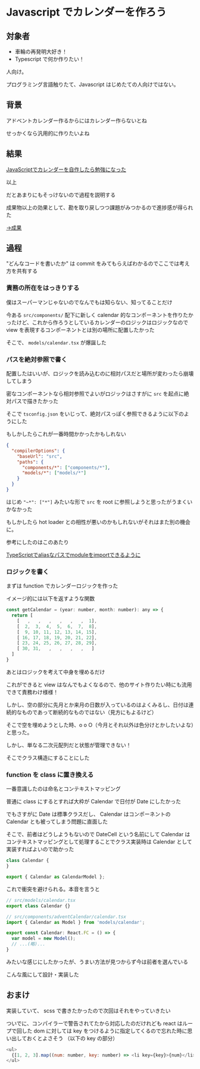 # Javascript でカレンダーを作ろう

## 対象者

* 車輪の再発明大好き！
* Typescript で何か作りたい！

人向け。

プログラミング言語触りたて、Javascript はじめたての人向けではない。

## 背景

アドベントカレンダー作るからにはカレンダー作らないとね

せっかくなら汎用的に作りたいよね

## 結果

[JavaScriptでカレンダーを自作したら勉強になった](https://qiita.com/kan_dai/items/b1850750b883f83b9bee)

以上

だとあまりにもそっけないので過程を説明する

成果物以上の効果として、勘を取り戻しつつ課題がみつかるので進捗感が得られた

[→成果](https://github.com/shimomuh/shimomuh.github.io/pull/2/files)

## 過程

"どんなコードを書いたか" は commit をみてもらえばわかるのでここでは考え方を共有する

### 責務の所在をはっきりする

僕はスーパーマンじゃないのでなんでもは知らない、知ってることだけ

今ある `src/components/` 配下に新しく calendar 的なコンポーネントを作りたかったけど、これから作ろうとしているカレンダーのロジックはロジックなので view を表現するコンポーネントとは別の場所に配置したかった

そこで、 `models/calendar.tsx` が爆誕した

### パスを絶対参照で書く

配置したはいいが、ロジックを読み込むのに相対パスだと場所が変わったら崩壊してしまう

密なコンポーネントなら相対参照でよいがロジックはさすがに `src` を起点に絶対パスで描きたかった

そこで `tsconfig.json` をいじって、絶対パスっぽく参照できるように以下のようにした

もしかしたらこれが一番時間かかったかもしれない

```json
{
  "compilerOptions": {
    "baseUrl": "src",
    "paths": {
      "components/*": ["components/*"],
      "models/*": ["models/*"]
    }
  }
}
```

はじめ `"~*": ["*"]` みたいな形で `src` を root に参照しようと思ったがうまくいかなかった

もしかしたら hot loader との相性が悪いのかもしれないがそれはまた別の機会に。

参考にしたのはこのあたり

[TypeScriptでaliasなパスでmoduleをimportできるように](https://qiita.com/nju33/items/cf924f7b6bb513bef8a2)

### ロジックを書く

まずは function でカレンダーロジックを作った

イメージ的には以下を返すような関数

```javascript
const getCalendar = (year: number, month: number): any => {
  return [
    [   ,   ,   ,   ,   ,   ,  1],
    [  2,  3,  4,  5,  6,  7,  8],
    [  9, 10, 11, 12, 13, 14, 15],
    [ 16, 17, 18, 19, 20, 21, 22],
    [ 23, 24, 25, 26, 27, 28, 29],
    [ 30, 31,   ,   ,   ,   ,   ]
  ]
}
```

あとはロジックを考えて中身を埋めるだけ

これができると view はなんでもよくなるので、他のサイト作りたい時にも流用できて責務わけ様様！

しかし、空の部分に先月とか来月の日数が入っているのはよくみるし、日付は連続的なものであって断続的なものではない（見方にもよるけど）

そこで空を埋めようとした時、o o O（今月とそれ以外は色分けとかしたいよな）と思った。

しかし、単なる二次元配列だと状態が管理できない！

そこでクラス構造にすることにした

### function を class に置き換える

一番意識したのは命名とコンテキストマッピング

普通に class にするとすれば大枠が Calendar で日付が Date にしたかった

でもさすがに Date は標準クラスだし、 Calendar はコンポーネントの Calendar とも被ってしまう問題に直面した

そこで、前者はどうしようもないので DateCell という名前にして Calendar はコンテキストマッピングとして処理することでクラス実装時は Calendar として実装すればよいので助かった

```javascript
class Calendar {
}

export { Calendar as CalendarModel };
```

これで衝突を避けられる。本音を言うと

```javascript
// src/models/calendar.tsx
export class Calendar {}

// src/components/adventCalendar/calendar.tsx
import { Calendar as Model } from 'models/calendar';

export const Calendar: React.FC = () => {
  var model = new Model();
  // ...(略)...
}

```

みたいな感じにしたかったが、うまい方法が見つからず今は前者を選んでいる

こんな風にして設計・実装した

## おまけ

実装していて、 scss で書きたかったので次回はそれをやっていきたい

ついでに、コンパイラーで警告されてたから対応したのだけれども react はループで回した dom に対しては key をつけるように指定してくるので忘れた時に思い出しておくとよさそう
（以下の key の部分）

```javascript
<ul>
  {[1, 2, 3].map((num: number, key: number) => <li key={key}>{num}</li>)}
</ul>
```
